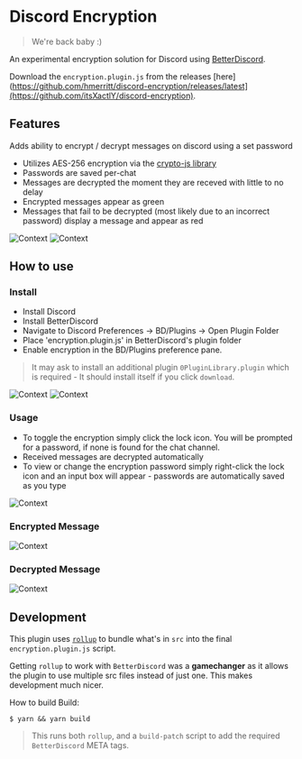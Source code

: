 # Discord Encryption

> We're back baby :)

An experimental encryption solution for Discord using [BetterDiscord](https://github.com/rauenzi/BetterDiscordApp/releases).

Download the `encryption.plugin.js` from the releases [here](https://github.com/hmerritt/discord-encryption/releases/latest](https://github.com/itsXactlY/discord-encryption).

## Features

Adds ability to encrypt / decrypt messages on discord using a set password

- Utilizes AES-256 encryption via the [crypto-js library](https://www.npmjs.com/package/crypto-js)
- Passwords are saved per-chat
- Messages are decrypted the moment they are receved with little to no delay
- Encrypted messages appear as green
- Messages that fail to be decrypted (most likely due to an incorrect password) display a message and appear as red

![Context](https://i.imgur.com/aKGUqEn.png)
![Context](https://i.imgur.com/FqfRAAO.png)

## How to use

### Install

- Install Discord
- Install BetterDiscord
- Navigate to Discord Preferences -> BD/Plugins -> Open Plugin Folder
- Place 'encryption.plugin.js' in BetterDiscord's plugin folder
- Enable encryption in the BD/Plugins preference pane.

> It may ask to install an additional plugin `0PluginLibrary.plugin` which is required - It should install itself if you click `download`.

![Context](https://i.imgur.com/H2Z7N7I.png)
![Context](https://i.imgur.com/Ea0AdqO.png)

### Usage

- To toggle the encryption simply click the lock icon. You will be prompted for a password, if none is found for the chat channel.
- Received messages are decrypted automatically
- To view or change the encryption password simply right-click the lock icon and an input box will appear - passwords are automatically saved as you type

![Context](https://i.imgur.com/Zumi9SZ.png)

### Encrypted Message

![Context](https://imgur.com/xaZ19kI.png)

### Decrypted Message

![Context](https://imgur.com/bL9foML.png)

## Development

This plugin uses [`rollup`](https://rollupjs.org/) to bundle what's in `src` into the final `encryption.plugin.js` script.

Getting `rollup` to work with `BetterDiscord` was a **gamechanger** as it allows the plugin to use multiple src files instead of just one. This makes development much nicer.

How to build Build:

```
$ yarn && yarn build
```

> This runs both `rollup`, and a `build-patch` script to add the required `BetterDiscord` META tags.
